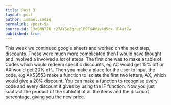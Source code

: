 ```yaml
---
title: Post 3
layout: post
author: ismael.sadiq
permalink: /post-9/
source-id: 13oBNNTJU_c27AYSeZgruzlBSFX4WUv4d5cx-1F4at7w
published: true
---
```

This week we continued google sheets and worked on the next step, discounts. These were much more complicated then I would have thought and involved a involved a lot of steps. The first one was to make a table of Codes which would redeem specific discounts, eg AC would get 15% off or AX would get 20% off.. Then you make a place for the user to input the code, e.g AX53553 make a function to isolate the first two letters, AX, which would give a 20% discount. You can make a function to recognise every code and every discount it gives by using the IF function. Now you just subtract the product of the subtotal of all the items and the discount percentage, giving you the new price.

